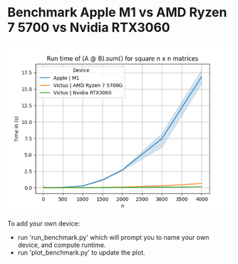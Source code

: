 # Benchmark Apple M1 vs AMD Ryzen 7 5700 vs Nvidia RTX3060

![figure](benchmark.png)

To add your own device:
- run 'run_benchmark.py' which will prompt you to name your own device, and compute runtime.
- run 'plot_benchmark.py' to update the plot.